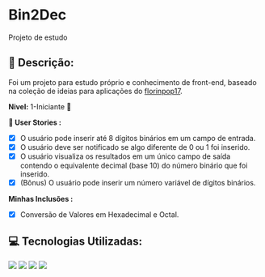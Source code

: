 # Bin2Dec
Projeto de estudo

## 📙 Descrição:
Foi um projeto para estudo próprio e conhecimento de front-end, baseado na coleção de ideias para aplicações do [florinpop17](https://github.com/florinpop17/app-ideas).

**Nivel:** 1-Iniciante 👶

**👤 User Stories :**
- [x] O usuário pode inserir até 8 dígitos binários em um campo de entrada.
- [x] O usuário deve ser notificado se algo diferente de 0 ou 1 foi inserido.
- [x] O usuário visualiza os resultados em um único campo de saída contendo o equivalente decimal (base 10) do número binário que foi inserido.
- [x] (Bônus) O usuário pode inserir um número variável de dígitos binários.

**Minhas Inclusões :**
- [x] Conversão de Valores em Hexadecimal e Octal.

## 💻 Tecnologias Utilizadas:
![](https://img.shields.io/badge/Code-JavaScript-F7DF1E?style=flat-square&logo=javascript)
![](https://img.shields.io/badge/HTLM_5-E34F26?style=flat-square&logo=html5&logoColor=white)
![](https://img.shields.io/badge/CSS_3-1572B6?style=flat-square&logo=css3)
![](https://img.shields.io/badge/Tools-Visual_Code-007ACC?style=flat-square&logo=visual-studio-code)
